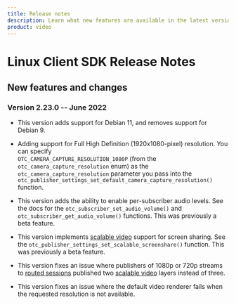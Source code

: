 ```yaml
---
title: Release notes
description: Learn what new features are available in the latest version of the Vonage Video API Linux library. Find out any known issues, API changes, and more, as well as past release notes.
product: video
---
```


# Linux Client SDK Release Notes

## New features and changes

### Version 2.23.0 -- June 2022

* This version adds support for Debian 11, and removes support for Debian 9.

* Adding support for Full High Definition (1920x1080-pixel) resolution. You can specify  
  `OTC_CAMERA_CAPTURE_RESOLUTION_1080P` (from the `otc_camera_capture_resolution` enum) as the
  `otc_camera_capture_resolution` parameter you pass into the `otc_publisher_settings_set_default_camera_capture_resolution()`
  function.

* This version adds the ability to enable per-subscriber audio levels. See the docs for the
  `otc_subscriber_set_audio_volume()` and `otc_subscriber_get_audio_volume()` functions.  This was previously a beta feature.

* This version implements [scalable video](/video/guides/scalable-video) support for screen sharing. 
  See the `otc_publisher_settings_set_scalable_screenshare()` function. This was previously a beta feature.

* This version fixes an issue where publishers of 1080p or 720p streams to
  [routed sessions](/video/guides/create-session#the-media-router-and-media-modes)
  published two [scalable video](/video/guides/scalable-video)
  layers instead of three.

* This version fixes an issue where the default video renderer fails when the requested resolution is not available.